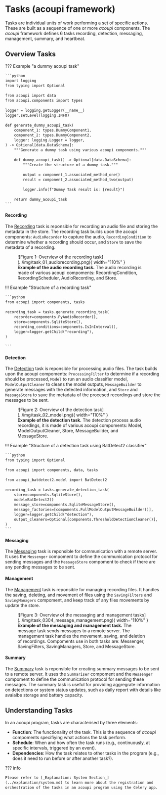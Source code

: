 # Tasks (acoupi framework)

Tasks are individual units of work performing a set of specific actions. These are built as a sequence of one or more _acoupi_ components. 
The _acoupi_ framework defines 6 tasks recording, detection, messaging, management, summary, and heartbeat. 

## Overview Tasks

??? Example "a dummy acoupi task"

    ```python
    import logging
    from typing import Optional

    from acoupi import data
    from acoupi.components import types

    logger = logging.getLogger(__name__)
    logger.setLevel(logging.INFO)

    def generate_dummy_acoupi_task(
        component_1: types.DummyComponent1,
        component_2: types.DummyComponent2,
        logger: logging.Logger = logger, 
    ) -> Optional[data.DataSchema]:
        """Generate a dummy task using various acoupi components."""

        def dummy_acoupi_task() -> Optional[data.DataSchema]:
            """Create the structure of a dummy task."""

            output = component_1.associated_method_one()
            result = component_2.associated_method_two(output)

            logger.info(f"Dummy Task result is: {result}")

        return dummy_acoupi_task
    ```

#### Recording

The [Recording](../reference/tasks.md) task is reponsible for recording an audio file and storing the metadata in the store.
The recording task builds upon the acoupi components: `AudioRecorder` to capture the audio, `RecordingCondition` to determine whether a recording should occur, and `Store` to save the metadata of a recording.

<figure markdown="span">
    ![Figure 1: Overview of the recording task](../img/task_01_audiorecording.png){ width="110%" }
    <figcaption><b>Example of the audio recording task.</b> The audio recording is made of various acoupi compoments: RecordingCondition, RecordingScheduler, AudioRecording, and Store.
</figure>

!!! Example "Structure of a recording task"

    ```python
    from acoupi import components, tasks

    recording_task = tasks.generate_recording_task(
        recorder=components.PyAudioRecorder(),
        store=components.SqliteStore(),
        recording_conditions=components.IsInInterval(),
        logger=logger.getChild("recording"),
    )

    ```

#### Detection

The [Detection](../reference/tasks.md) task is reponsible for processing audio files.
The task builds upon the acoupi compoments: `ProcessingFilter` to determine if a recording should be processed, `Model` to run an audio classifier model, `ModelOutputCleaner` to cleans the model outputs, `MessageBuilder` to generate messages with the detected information, and `Store` and `MessageStore` to save the metadata of the procesed recordings and store the messages to be sent.

<figure markdown="span">
    ![Figure 2: Overview of the detection task](../img/task_02_model.png){ width="110%" }
    <figcaption><b>Example of the detection task.</b> The detection process audio recordings, it is made of various acoupi compoments: Model, ModelOutputCleaner, Store, MessageBuilder, and MessageStore.
</figure>

!!! Example "Structure of a detection task using BatDetect2 classifier"

    ```python
    from typing import Optional

    from acoupi import components, data, tasks
    
    from acoupi_batdetect2.model import BatDetect2

    recording_task = tasks.generate_detection_task(
        store=components.SqliteStore(),
        model=BatDetect2()
        message_store=components.SqliteMessageStore(),
        message_factories=[compoments.FullModelOutputMessageBuilder()],
        logger=logger.getChild("detection"),
        output_cleaners=Optional[components.ThresholdDetectionCleaner()],
    )
    ```

#### Messaging

The [Messaging](../reference/tasks.md) task is reponsible for communication with a remote server.
It uses the `Messenger` compoment to define the communication protocol for sending messages and the `MessageStore` compoment to check if there are any pending messages to be sent.

#### Management

The [Management](../reference/tasks.md) task is reponsible for managing recording files.
It handles the saving, deleting, and movement of files using the `SavingFilters` and `SavingManagers` compoment, and keep track of any files movements by update the store.

<figure markdown="span">
    ![Figure 3: Overview of the messaging and management tasks](../img/task_0304_message_management.png){ width="110%" }
    <figcaption><b>Example of the messaging and management task.</b> The message task sends messages to a remote server. The management task handles the movement, saving, and deletion of recordings. Compoments use in both tasks are: Messenger, SavingFilters, SavingManagers, Store, and MessageStore.
</figure>

#### Summary

The [Summary](../reference/tasks.md) task is reponsible for creating summary messages to be sent to a remote server.
It uses the `Summariser` compoment and the `Messenger` compoment to define the communication protocol for sending these messages.
The summary task is useful for providing aggregrate information on detections or system status updates, such as daily report with details like avaialbe storage and battery capacity.

## Understanding Tasks 

In an acoupi program, tasks are characterised by three elements:

- **Function**: The functionality of the task. This is the sequence of _acoupi_ compoments specifiying what actions the task perform.
- **Schedule**: When and how often the task runs (e.g., continuously, at specific intervals, triggered by an event).
- **Dependencies**: How the task relates to other tasks in the program (e.g., does it need to run before or after another task?).

??? info

    Please refer to [_Explanation: System Section_](../explanation/system.md) to learn more about the registration and orchestration of the tasks in an acoupi program using the Celery app.